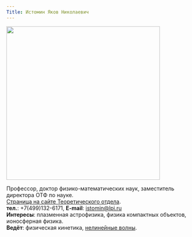 ```yaml
---
Title: Истомин Яков Николаевич
---
```


<img src="images/istomin.yn.jpg" width=400>

Профессор, доктор физико-математических наук, заместитель директора ОТФ по науке.<br>
[Страница на сайте Теоретического отдела](http://td.lpi.ru/staff1/istomin.html).<br>
**тел.**: +7(499)132-6171, **E-mail**: [istomin@lpi.ru](mailto:istomin@lpi.ru)<br>
**Интересы**: плазменная астрофизика, физика компактных объектов, ионосферная физика.<br>
**Ведёт**: физическая кинетика, [нелинейные волны](%base_url%?study%2Fplan%2Fnonlin).
